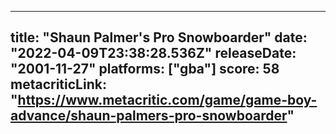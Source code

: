 
---
title: "Shaun Palmer's Pro Snowboarder"
date: "2022-04-09T23:38:28.536Z"
releaseDate: "2001-11-27"
platforms: ["gba"]
score: 58
metacriticLink: "https://www.metacritic.com/game/game-boy-advance/shaun-palmers-pro-snowboarder"
---
